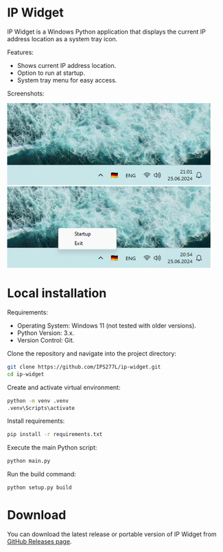 # IP Widget

IP Widget is a Windows Python application that displays the current IP address location as a system tray icon.

Features:

- Shows current IP address location.
- Option to run at startup.
- System tray menu for easy access.

Screenshots:

![Screenshot of IP Widget tray icon](https://github.com/IPS277L/ip-widget/blob/main/screenshots/ip-widget-tray.png)
![Screenshot of IP Widget tray icon menu](https://github.com/IPS277L/ip-widget/blob/main/screenshots/ip-widget-tray-menu.png)

# Local installation

Requirements:
- Operating System: Windows 11 (not tested with older versions).
- Python Version: 3.x.
- Version Control: Git.

Clone the repository and navigate into the project directory:
```bash
git clone https://github.com/IPS277L/ip-widget.git
cd ip-widget
```

Create and activate virtual environment:
```bash
python -m venv .venv
.venv\Scripts\activate
```

Install requirements:
```bash
pip install -r requirements.txt
```

Execute the main Python script:
```bash
python main.py
```

Run the build command:
```bash
python setup.py build
```

# Download

You can download the latest release or portable version of IP Widget from [GitHub Releases page](https://github.com/IPS277L/ip-widget/releases).
